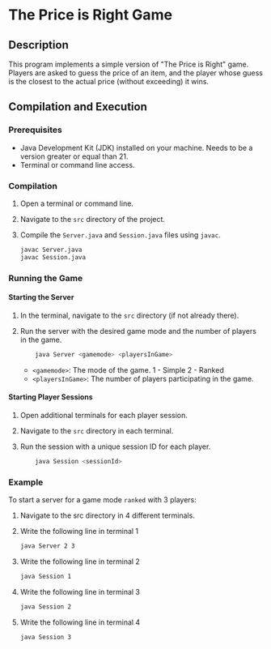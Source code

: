 # The Price is Right Game

## Description

This program implements a simple version of "The Price is Right" game. Players are asked to guess the price of an item, and the player whose guess is the closest to the actual price (without exceeding) it wins.

## Compilation and Execution

### Prerequisites

- Java Development Kit (JDK) installed on your machine. Needs to be a version greater or equal than 21.
- Terminal or command line access.

### Compilation

1. Open a terminal or command line.
2. Navigate to the `src` directory of the project.
3. Compile the `Server.java` and `Session.java` files using `javac`.

    ```sh
    javac Server.java 
    javac Session.java
    ```

### Running the Game

#### Starting the Server

1. In the terminal, navigate to the `src` directory (if not already there).
2. Run the server with the desired game mode and the number of players in the game.

    ```sh
        java Server <gamemode> <playersInGame>
    ```
    - `<gamemode>`: The mode of the game. 1 - Simple 2 - Ranked
    - `<playersInGame>`: The number of players participating in the game.

#### Starting Player Sessions

1. Open additional terminals for each player session.
2. Navigate to the `src` directory in each terminal.
3. Run the session with a unique session ID for each player.

    ```sh
        java Session <sessionId>
    ```

### Example

To start a server for a game mode `ranked` with 3 players:

1. Navigate to the src directory in 4 different terminals.

2. Write the following line in terminal 1
    ```sh
    java Server 2 3
    ```

3. Write the following line in terminal 2
    ```sh
    java Session 1
    ```
4. Write the following line in terminal 3
    ```sh
    java Session 2
    ```

5. Write the following line in terminal 4
    ```sh
    java Session 3
    ```
